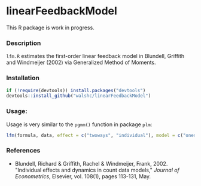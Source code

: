 # linearFeedbackModel

This R package is work in progress.

### Description

`lfm.R` estimates the first-order linear feedback model in Blundell, Griffith and Windmeijer (2002) via Generalized Method of Moments.

### Installation
```r
if (!require(devtools)) install.packages("devtools")
devtools::install_github("walshc/linearFeedbackModel")
```

### Usage:
Usage is very similar to the `pgmm()` function in package `plm`:

```r
lfm(formula, data, effect = c("twoways", "individual"), model = c("onestep", "twosteps"))
```

### References
 - Blundell, Richard & Griffith, Rachel & Windmeijer, Frank, 2002. "Individual effects and dynamics in count data models," *Journal of Econometrics*, Elsevier, vol. 108(1), pages 113-131, May.


